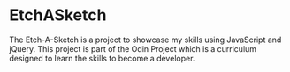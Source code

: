 EtchASketch
===========

The Etch-A-Sketch is a project to showcase my skills using JavaScript and jQuery.  This project is part of the Odin Project which is a curriculum designed to learn the skills to become a developer.
